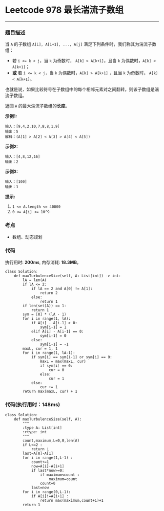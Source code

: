 # Leetcode 978 最长湍流子数组
***
### 题目描述
当 `A` 的子数组 `A[i], A[i+1], ..., A[j]` 满足下列条件时，我们称其为湍流子数组：

* 若 `i <= k < j`，当 `k` 为奇数时， `A[k] > A[k+1]`，且当 `k` 为偶数时，`A[k] < A[k+1]`；
* **或** 若 `i <= k < j`，当 `k` 为偶数时，`A[k] > A[k+1]` ，且当 `k` 为奇数时， `A[k] < A[k+1]`。

也就是说，如果比较符号在子数组中的每个相邻元素对之间翻转，则该子数组是湍流子数组。

返回 `A` 的最大湍流子数组的**长度**。


**示例1:**  

	输入：[9,4,2,10,7,8,8,1,9]
	输出：5
	解释：(A[1] > A[2] < A[3] > A[4] < A[5])
	
**示例2:**  

	输入：[4,8,12,16]
	输出：2

**示例3:**  

	输入：[100]
	输出：1

	
**提示:**  

1. `1 <= A.length <= 40000`
2. `0 <= A[i] <= 10^9`

### 考点

* 数组、动态规划


### 代码
执行用时: **200ms**, 内存消耗: **18.3MB**。

```
class Solution:
    def maxTurbulenceSize(self, A: List[int]) -> int:
        lA = len(A)
        if lA <= 2:
            if lA == 2 and A[0] != A[1]:
                return 2
            else:
                return 1
        if len(set(A)) == 1:
            return 1
        sym = [0] * (lA - 1)
        for i in range(1, lA):
            if A[i] - A[i-1] > 0:
                sym[i-1] = 1
            elif A[i] - A[i-1] == 0:
                sym[i-1] = 0
            else:
                sym[i-1] = -1
        maxL, cur = 1, 1
        for i in range(1, lA-1):
            if sym[i] == sym[i-1] or sym[i] == 0:
                maxL = max(maxL, cur)
                if sym[i] == 0:
                    cur = 0
                else:
                    cur = 1            
            else:
                cur += 1
        return max(maxL, cur) + 1
```

### 代码(执行用时：148ms)
```
class Solution:
    def maxTurbulenceSize(self, A):
        """
        :type A: List[int]
        :rtype: int
        """
        count,maximum,L=0,0,len(A)
        if L<=2 :
            return L
        last=A[0]-A[1]
        for i in range(1,L-1) :
            count+=1
            now=A[i]-A[i+1]
            if last*now>=0:
                if maximum<count :
                    maximum=count
                count=0
            last=now
        for i in range(0,L-1):
            if A[i]!=A[i+1] :
                return max(maximum,count+1)+1
        return 1
```

